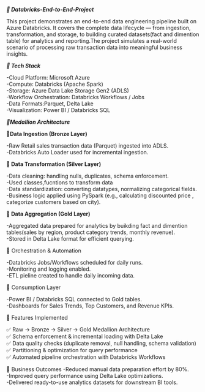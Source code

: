 ***🔹 Databricks-End-to-End-Project***

This project demonstrates an end-to-end data engineering pipeline built on Azure Databricks. It covers the complete data lifecycle — from ingestion, transformation, and storage, to building curated datasets(fact and dimention table) for analytics and reporting.The project simulates a real-world scenario of processing raw transaction data into meaningful business insights.

***🔹 Tech Stack***

-Cloud Platform: Microsoft Azure\
-Compute: Databricks (Apache Spark)\
-Storage: Azure Data Lake Storage Gen2 (ADLS)\
-Workflow Orchestration: Databricks Workflows / Jobs\
-Data Formats:Parquet, Delta Lake\
-Visualization: Power BI / Databricks SQL

***🔹Medallion Architecture***

**🔹Data Ingestion (Bronze Layer)**

-Raw Retail sales transaction data (Parquet) ingested into ADLS.\
-Databricks Auto Loader used for incremental ingestion.

**🔹 Data Transformation (Silver Layer)**

-Data cleaning: handling nulls, duplicates, schema enforcement.\
-Used classes,fucntions to transform data\
-Data standardization: converting datatypes, normalizing categorical fields.\
-Business logic applied using PySpark (e.g., calculating discounted price , categorize customers based on city).

**🔹 Data Aggregation (Gold Layer)**

-Aggregated data prepared for analytics by buikding fact and dimention tables(sales by region, product category trends, monthly revenue).\
-Stored in Delta Lake format for efficient querying.

🔹 Orchestration & Automation

-Databricks Jobs/Workflows scheduled for daily runs.\
-Monitoring and logging enabled.\
-ETL pieline created to handle daily incoming data.

🔹 Consumption Layer

-Power BI / Databricks SQL connected to Gold tables.\
-Dashboards for Sales Trends, Top Customers, and Revenue KPIs.

🔹 Features Implemented

✅ Raw → Bronze → Silver → Gold Medallion Architecture\
✅ Schema enforcement & incremental loading with Delta Lake\
✅ Data quality checks (duplicate removal, null handling, schema validation)\
✅ Partitioning & optimization for query performance\
✅ Automated pipeline orchestration with Databricks Workflows


🔹 Business Outcomes
-Reduced manual data preparation effort by 80%.\
-Improved query performance using Delta Lake optimizations.\
-Delivered ready-to-use analytics datasets for downstream BI tools.

